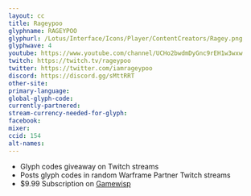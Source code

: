 ```yaml
---
layout: cc
title: Rageypoo
glyphname: RAGEYPOO
glyphurl: /Lotus/Interface/Icons/Player/ContentCreators/Ragey.png
glyphwave: 4
youtube: https://www.youtube.com/channel/UCHo2bwdmDyGnc9rEH1w3wxw
twitch: https://twitch.tv/rageypoo
twitter: https://twitter.com/iamrageypoo
discord: https://discord.gg/sMttRRT
other-site:
primary-language:
global-glyph-code:
currently-partnered:
stream-currency-needed-for-glyph:
facebook:
mixer:
ccid: 154
alt-names:
---
```

* Glyph codes giveaway on Twitch streams
* Posts glyph codes in random Warframe Partner Twitch streams
* $9.99 Subscription on [Gamewisp](https://gamewisp.com/Rageypoo)
